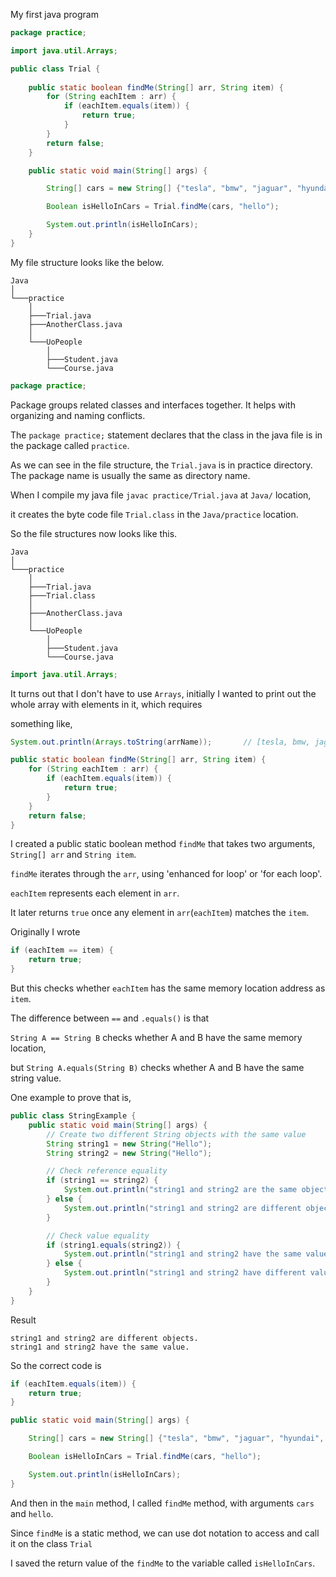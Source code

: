 My first java program

```java
package practice;

import java.util.Arrays;

public class Trial {
    
    public static boolean findMe(String[] arr, String item) {
        for (String eachItem : arr) {
            if (eachItem.equals(item)) {
                return true;
            }
        }
        return false;
    }

    public static void main(String[] args) {

        String[] cars = new String[] {"tesla", "bmw", "jaguar", "hyundai", "kia"};

        Boolean isHelloInCars = Trial.findMe(cars, "hello");

        System.out.println(isHelloInCars);
    }
}

```

My file structure looks like the below.

```
Java
│
└───practice
    │
    ├───Trial.java
    ├───AnotherClass.java
    │
    └───UoPeople
        │
        ├───Student.java
        └───Course.java

```

```java
package practice;
```

Package groups related classes and interfaces together. It helps with organizing and naming conflicts.

The `package practice;` statement declares that the class in the java file is in the package called `practice`.

As we can see in the file structure, the `Trial.java` is in practice directory. The package name is usually the same as directory name.

When I compile my java file `javac practice/Trial.java` at `Java/` location,

it creates the byte code file `Trial.class` in the `Java/practice` location.

So the file structures now looks like this.

```
Java
│
└───practice
    │
    ├───Trial.java
    ├───Trial.class
    │
    ├───AnotherClass.java
    │
    └───UoPeople
        │
        ├───Student.java
        └───Course.java
```

```java
import java.util.Arrays;
```

It turns out that I don't have to use `Arrays`, initially I wanted to print out the whole array with elements in it, which requires

something like, 

```java
System.out.println(Arrays.toString(arrName));       // [tesla, bmw, jaguar, hyundai, kia]
```

```java
public static boolean findMe(String[] arr, String item) {
    for (String eachItem : arr) {
        if (eachItem.equals(item)) {
            return true;
        }
    }
    return false;
}
```

I created a public static boolean method `findMe` that takes two arguments, `String[] arr` and `String item`.

`findMe` iterates through the `arr`, using 'enhanced for loop' or 'for each loop'.

`eachItem` represents each element in `arr`.

It later returns `true` once any element in `arr`(`eachItem`) matches the `item`.

Originally I wrote 

```java
if (eachItem == item) {
    return true;
}
```

But this checks whether `eachItem` has the same memory location address as `item`.

The difference between `==` and `.equals()` is that

`String A == String B` checks whether A and B have the same memory location,

but `String A.equals(String B)` checks whether A and B have the same string value.

One example to prove that is,

```java
public class StringExample {
    public static void main(String[] args) {
        // Create two different String objects with the same value
        String string1 = new String("Hello");
        String string2 = new String("Hello");

        // Check reference equality
        if (string1 == string2) {
            System.out.println("string1 and string2 are the same object.");
        } else {
            System.out.println("string1 and string2 are different objects.");
        }

        // Check value equality
        if (string1.equals(string2)) {
            System.out.println("string1 and string2 have the same value.");
        } else {
            System.out.println("string1 and string2 have different values.");
        }
    }
}
```

Result

```
string1 and string2 are different objects.
string1 and string2 have the same value.
```

So the correct code is

```java
if (eachItem.equals(item)) {
    return true;
}
```

```java
public static void main(String[] args) {

    String[] cars = new String[] {"tesla", "bmw", "jaguar", "hyundai", "kia"};

    Boolean isHelloInCars = Trial.findMe(cars, "hello");

    System.out.println(isHelloInCars);
}
```

And then in the `main` method, I called `findMe` method, with arguments `cars` and `hello`.

Since `findMe` is a static method, we can use dot notation to access and call it on the class `Trial`

I saved the return value of the `findMe` to the variable called `isHelloInCars`.

